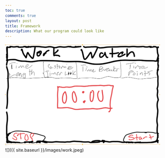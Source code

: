 ```yaml
---
toc: true
comments: true
layout: post
title: Framework
description: What our program could look like
---
```



![](../images/work.jpeg)
![]({{ site.baseurl }}/images/work.jpeg)